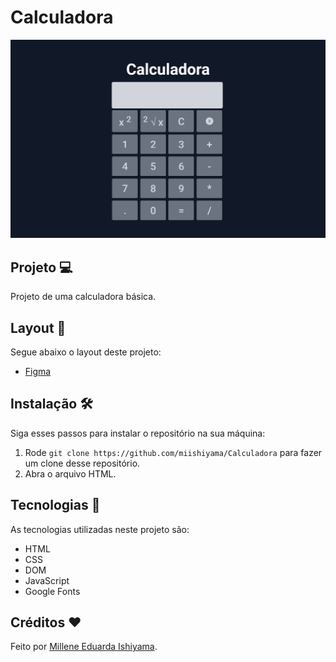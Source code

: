 # Calculadora
![preview](./preview/Calculadora.png)

## Projeto 💻
Projeto de uma calculadora básica.

## Layout 🔖
Segue abaixo o layout deste projeto:
- [Figma](https://www.figma.com/file/EFOxZnz8E1q0JAF1cSphFt/Calculadora?t=6c0QNz1uWFLpDSVD-6)

## Instalação 🛠
Siga esses passos para instalar o repositório na sua máquina:
1. Rode `git clone https://github.com/miishiyama/Calculadora` para fazer um clone desse repositório.
2. Abra o arquivo HTML.

## Tecnologias 🚀
As tecnologias utilizadas neste projeto são:
- HTML
- CSS
- DOM
- JavaScript
- Google Fonts

## Créditos ❤️
Feito por [Millene Eduarda Ishiyama](https://github.com/miishiyama/).

